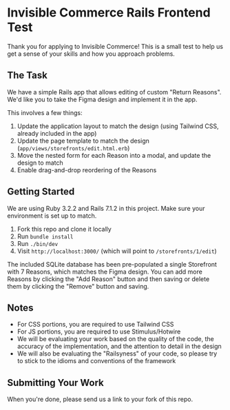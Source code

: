 # Invisible Commerce Rails Frontend Test

Thank you for applying to Invisible Commerce! This is a small test to help us get a sense of your skills and how you approach problems.

## The Task

We have a simple Rails app that allows editing of custom "Return Reasons". We'd like you to take the Figma design and implement it in the app.

This involves a few things:
1. Update the application layout to match the design (using Tailwind CSS, already included in the app)
2. Update the page template to match the design (`app/views/storefronts/edit.html.erb`)
3. Move the nested form for each Reason into a modal, and update the design to match
4. Enable drag-and-drop reordering of the Reasons

## Getting Started

We are using Ruby 3.2.2 and Rails 7.1.2 in this project. Make sure your environment is set up to match.

1. Fork this repo and clone it locally
2. Run `bundle install`
3. Run `./bin/dev`
4. Visit `http://localhost:3000/` (which will point to `/storefronts/1/edit`)

The included SQLite database has been pre-populated a single Storefront with 7 Reasons, which matches the Figma design. 
You can add more Reasons by clicking the "Add Reason" button and then saving or delete them by clicking the "Remove" button and saving.

## Notes

- For CSS portions, you are required to use Tailwind CSS
- For JS portions, you are required to use Stimulus/Hotwire
- We will be evaluating your work based on the quality of the code, the accuracy of the implementation, and the attention to detail in the design
- We will also be evaluating the "Railsyness" of your code, so please try to stick to the idioms and conventions of the framework

## Submitting Your Work

When you're done, please send us a link to your fork of this repo.
